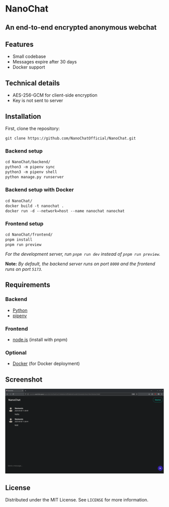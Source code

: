# NanoChat

## An end-to-end encrypted anonymous webchat

<!-- FEATURES -->

## Features

- Small codebase
- Messages expire after 30 days
- Docker support

## Technical details

- AES-256-GCM for client-side encryption
- Key is not sent to server

<!-- INSTALLATION -->

## Installation

First, clone the repository:

    git clone https://github.com/NanoChatOfficial/NanoChat.git

### Backend setup

    cd NanoChat/backend/
    python3 -m pipenv sync
    python3 -m pipenv shell
    python manage.py runserver

### Backend setup with Docker

    cd NanoChat/
    docker build -t nanochat .
    docker run -d --network=host --name nanochat nanochat

### Frontend setup

    cd NanoChat/frontend/
    pnpm install
    pnpm run preview

_For the development server, run `pnpm run dev` instead of `pnpm run preview`._

**Note:**
_By default, the backend server runs on port `8000` and the frontend runs on port `5173`._

<!-- REQUIREMENTS -->

## Requirements

### Backend

- [Python](https://www.python.org/downloads/)
- [pipenv](https://pypi.org/project/pipenv/)

### Frontend

- [node.js](https://nodejs.org/en/download/) (install with pnpm)

### Optional

- [Docker](https://docs.docker.com/engine/) (for Docker deployment)

<!-- SCREENSHOT -->

## Screenshot

![Screenshot](screenshot.png)

<!-- LICENSE -->

## License

Distributed under the MIT License. See `LICENSE` for more information.
